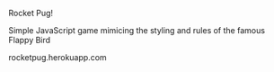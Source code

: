 Rocket Pug!

Simple JavaScript game mimicing the styling and rules of the famous Flappy Bird


rocketpug.herokuapp.com
